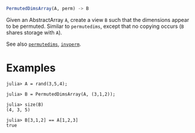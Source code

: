 ```julia
PermutedDimsArray(A, perm) -> B
```

Given an AbstractArray `A`, create a view `B` such that the dimensions appear to be permuted. Similar to `permutedims`, except that no copying occurs (`B` shares storage with `A`).

See also [`permutedims`](@ref), [`invperm`](@ref).

# Examples

```jldoctest
julia> A = rand(3,5,4);

julia> B = PermutedDimsArray(A, (3,1,2));

julia> size(B)
(4, 3, 5)

julia> B[3,1,2] == A[1,2,3]
true
```
